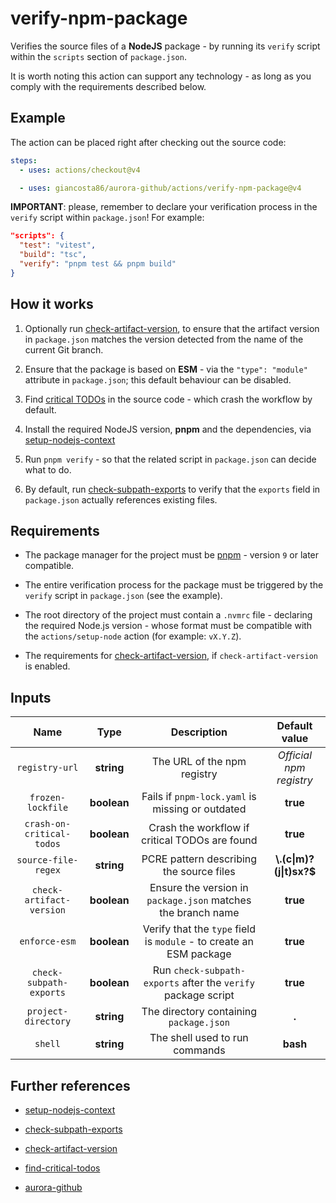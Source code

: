 # verify-npm-package

Verifies the source files of a **NodeJS** package - by running its `verify` script within the `scripts` section of `package.json`.

It is worth noting this action can support any technology - as long as you comply with the requirements described below.

## Example

The action can be placed right after checking out the source code:

```yaml
steps:
  - uses: actions/checkout@v4

  - uses: giancosta86/aurora-github/actions/verify-npm-package@v4
```

**IMPORTANT**: please, remember to declare your verification process in the `verify` script within `package.json`! For example:

```json
"scripts": {
  "test": "vitest",
  "build": "tsc",
  "verify": "pnpm test && pnpm build"
}
```

## How it works

1. Optionally run [check-artifact-version](../check-artifact-version/README.md), to ensure that the artifact version in `package.json` matches the version detected from the name of the current Git branch.

1. Ensure that the package is based on **ESM** - via the `"type": "module"` attribute in `package.json`; this default behaviour can be disabled.

1. Find [critical TODOs](../find-critical-todos/README.md) in the source code - which crash the workflow by default.

1. Install the required NodeJS version, **pnpm** and the dependencies, via [setup-nodejs-context](../setup-nodejs-context/README.md)

1. Run `pnpm verify` - so that the related script in `package.json` can decide what to do.

1. By default, run [check-subpath-exports](../check-subpath-exports/README.md) to verify that the `exports` field in `package.json` actually references existing files.

## Requirements

- The package manager for the project must be [pnpm](https://pnpm.io/) - version `9` or later compatible.

- The entire verification process for the package must be triggered by the `verify` script in `package.json` (see the example).

- The root directory of the project must contain a `.nvmrc` file - declaring the required Node.js version - whose format must be compatible with the `actions/setup-node` action (for example: `vX.Y.Z`).

- The requirements for [check-artifact-version](../check-artifact-version/README.md), if `check-artifact-version` is enabled.

## Inputs

|           Name            |    Type     |                             Description                             |      Default value       |
| :-----------------------: | :---------: | :-----------------------------------------------------------------: | :----------------------: |
|      `registry-url`       | **string**  |                     The URL of the npm registry                     | _Official npm registry_  |
|     `frozen-lockfile`     | **boolean** |          Fails if `pnpm-lock.yaml` is missing or outdated           |         **true**         |
| `crash-on-critical-todos` | **boolean** |           Crash the workflow if critical TODOs are found            |         **true**         |
|    `source-file-regex`    | **string**  |              PCRE pattern describing the source files               | **\\.(c\|m)?(j\|t)sx?$** |
| `check-artifact-version`  | **boolean** |    Ensure the version in `package.json` matches the branch name     |         **true**         |
|       `enforce-esm`       | **boolean** | Verify that the `type` field is `module` - to create an ESM package |         **true**         |
|  `check-subpath-exports`  | **boolean** |    Run `check-subpath-exports` after the `verify` package script    |         **true**         |
|    `project-directory`    | **string**  |               The directory containing `package.json`               |          **.**           |
|          `shell`          | **string**  |                   The shell used to run commands                    |         **bash**         |

## Further references

- [setup-nodejs-context](../setup-nodejs-context/README.md)

- [check-subpath-exports](../check-subpath-exports/README.md)

- [check-artifact-version](../check-artifact-version/README.md)

- [find-critical-todos](../find-critical-todos/README.md)

- [aurora-github](../../README.md)
